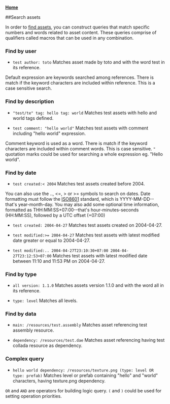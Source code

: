 **[Home](Home)**

##Search assets

In order to [find assets](https://github.com/fl4re/fl4re-engine/wiki/Content-browser-api-v2#get--retrieve-assets-resources-from-a-workspace), you can construct queries that match specific numbers and words related to asset content. These queries comprise of qualifiers called macros that can be used in any combination.

### Find by user

* ```test author: toto```
    Matches asset made by toto and with the word test in its reference.

Default expression are keywords searched among references. There is match if the keyword characters are included within reference. This is a case sensitive search.

### Find by description

* ```"test/te" tag: hello tag: world```
Matches test assets with hello and world tags defined.

* ```test comment: "hello world"```
Matches test assets with comment including "hello world" expression.

Comment keyword is used as a word. There is match if the keyword characters are included within comment words. This is case sensitive. ```"``` quotation marks could be used for searching a whole expression eg. "Hello world". 

### Find by date

* ```test created:< 2004```
    Matches test assets created before 2004. 

You can also use the .., <=, > or >= symbols to search on dates. Date formatting must follow the [ISO8601](https://en.wikipedia.org/wiki/ISO_8601) standard, which is YYYY-MM-DD--that's year-month-day. You may also add some optional time information, formatted as THH:MM:SS+07:00--that's hour-minutes-seconds (HH:MM:SS), followed by a UTC offset (+07:00)

* ```test created: 2004-04-27```
    Matches test assets created on 2004-04-27.

* ```test modified:>= 2004-04-27```
    Matches test assets with latest modified date greater or equal to 2004-04-27.

* ```test modified:.. 2004-04-27T23:10:30+07:00 2004-04-27T23:12:53+07:00```
    Matches test assets with latest modified date between 11:10 and 11:53 PM on 2004-04-27.

### Find by type

* ```all version: 1.1.0```
    Matches assets version 1.1.0 and with the word all in its reference.

* ```type: level```
    Matches all levels.

### Find by data

* ```main: /resources/test.assembly```
    Matches asset referencing test assembly resource.

* ```dependency: /resources/test.dae```
    Matches asset referencing having test collada resource as dependency.

### Complex query

* ```hello world dependency: /resources/texture.png (type: level OR type: prefab)```
    Matches level or prefab containing "hello" and "world" characters, having texture.png dependency.

```OR``` and ```AND``` are operators for building logic query. ```(``` and ```)``` could be used for setting operation priorities.
